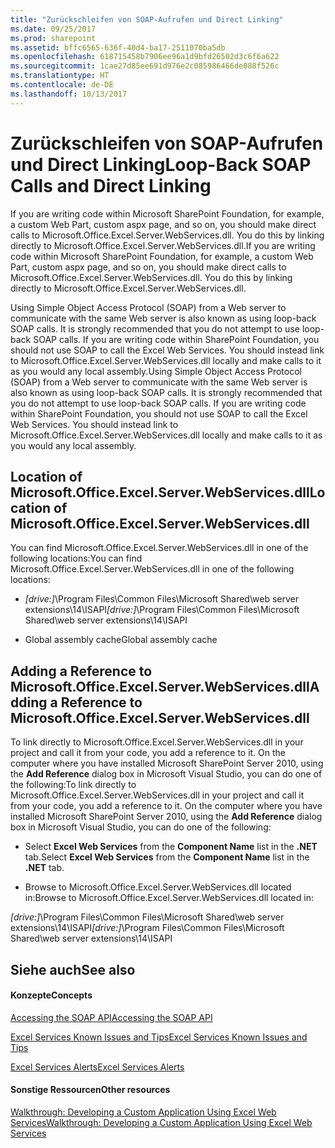 ```yaml
---
title: "Zurückschleifen von SOAP-Aufrufen und Direct Linking"
ms.date: 09/25/2017
ms.prod: sharepoint
ms.assetid: bffc6565-636f-40d4-ba17-2511070ba5db
ms.openlocfilehash: 618715458b7906ee96a1d9bfd26502d3c6f6a622
ms.sourcegitcommit: 1cae27d85ee691d976e2c085986466de088f526c
ms.translationtype: HT
ms.contentlocale: de-DE
ms.lasthandoff: 10/13/2017
---
```

# <a name="loop-back-soap-calls-and-direct-linking"></a><span data-ttu-id="e4b8a-102">Zurückschleifen von SOAP-Aufrufen und Direct Linking</span><span class="sxs-lookup"><span data-stu-id="e4b8a-102">Loop-Back SOAP Calls and Direct Linking</span></span>

<span data-ttu-id="e4b8a-p101">If you are writing code within Microsoft SharePoint Foundation, for example, a custom Web Part, custom aspx page, and so on, you should make direct calls to Microsoft.Office.Excel.Server.WebServices.dll. You do this by linking directly to Microsoft.Office.Excel.Server.WebServices.dll.</span><span class="sxs-lookup"><span data-stu-id="e4b8a-p101">If you are writing code within Microsoft SharePoint Foundation, for example, a custom Web Part, custom aspx page, and so on, you should make direct calls to Microsoft.Office.Excel.Server.WebServices.dll. You do this by linking directly to Microsoft.Office.Excel.Server.WebServices.dll.</span></span> 
  
    
    

<span data-ttu-id="e4b8a-p102">Using Simple Object Access Protocol (SOAP) from a Web server to communicate with the same Web server is also known as using loop-back SOAP calls. It is strongly recommended that you do not attempt to use loop-back SOAP calls. If you are writing code within SharePoint Foundation, you should not use SOAP to call the Excel Web Services. You should instead link to Microsoft.Office.Excel.Server.WebServices.dll locally and make calls to it as you would any local assembly.</span><span class="sxs-lookup"><span data-stu-id="e4b8a-p102">Using Simple Object Access Protocol (SOAP) from a Web server to communicate with the same Web server is also known as using loop-back SOAP calls. It is strongly recommended that you do not attempt to use loop-back SOAP calls. If you are writing code within SharePoint Foundation, you should not use SOAP to call the Excel Web Services. You should instead link to Microsoft.Office.Excel.Server.WebServices.dll locally and make calls to it as you would any local assembly.</span></span>
## <a name="location-of-microsoftofficeexcelserverwebservicesdll"></a><span data-ttu-id="e4b8a-109">Location of Microsoft.Office.Excel.Server.WebServices.dll</span><span class="sxs-lookup"><span data-stu-id="e4b8a-109">Location of Microsoft.Office.Excel.Server.WebServices.dll</span></span>

<span data-ttu-id="e4b8a-110">You can find Microsoft.Office.Excel.Server.WebServices.dll in one of the following locations:</span><span class="sxs-lookup"><span data-stu-id="e4b8a-110">You can find Microsoft.Office.Excel.Server.WebServices.dll in one of the following locations:</span></span>
  
    
    

-  <span data-ttu-id="e4b8a-111">_[drive:]_\\Program Files\\Common Files\\Microsoft Shared\\web server extensions\\14\\ISAPI</span><span class="sxs-lookup"><span data-stu-id="e4b8a-111">_[drive:]_\\Program Files\\Common Files\\Microsoft Shared\\web server extensions\\14\\ISAPI</span></span>
    
  
- <span data-ttu-id="e4b8a-112">Global assembly cache</span><span class="sxs-lookup"><span data-stu-id="e4b8a-112">Global assembly cache</span></span> 
    
  

## <a name="adding-a-reference-to-microsoftofficeexcelserverwebservicesdll"></a><span data-ttu-id="e4b8a-113">Adding a Reference to Microsoft.Office.Excel.Server.WebServices.dll</span><span class="sxs-lookup"><span data-stu-id="e4b8a-113">Adding a Reference to Microsoft.Office.Excel.Server.WebServices.dll</span></span>

<span data-ttu-id="e4b8a-p103">To link directly to Microsoft.Office.Excel.Server.WebServices.dll in your project and call it from your code, you add a reference to it. On the computer where you have installed Microsoft SharePoint Server 2010, using the **Add Reference** dialog box in Microsoft Visual Studio, you can do one of the following:</span><span class="sxs-lookup"><span data-stu-id="e4b8a-p103">To link directly to Microsoft.Office.Excel.Server.WebServices.dll in your project and call it from your code, you add a reference to it. On the computer where you have installed Microsoft SharePoint Server 2010, using the **Add Reference** dialog box in Microsoft Visual Studio, you can do one of the following:</span></span>
  
    
    

- <span data-ttu-id="e4b8a-116">Select **Excel Web Services** from the **Component Name** list in the **.NET** tab.</span><span class="sxs-lookup"><span data-stu-id="e4b8a-116">Select **Excel Web Services** from the **Component Name** list in the **.NET** tab.</span></span>
    
  
- <span data-ttu-id="e4b8a-117">Browse to Microsoft.Office.Excel.Server.WebServices.dll located in:</span><span class="sxs-lookup"><span data-stu-id="e4b8a-117">Browse to Microsoft.Office.Excel.Server.WebServices.dll located in:</span></span>
  
    
    
 <span data-ttu-id="e4b8a-118">_[drive:]_\\Program Files\\Common Files\\Microsoft Shared\\web server extensions\\14\\ISAPI</span><span class="sxs-lookup"><span data-stu-id="e4b8a-118">_[drive:]_\\Program Files\\Common Files\\Microsoft Shared\\web server extensions\\14\\ISAPI</span></span>
    
  

## <a name="see-also"></a><span data-ttu-id="e4b8a-119">Siehe auch</span><span class="sxs-lookup"><span data-stu-id="e4b8a-119">See also</span></span>


#### <a name="concepts"></a><span data-ttu-id="e4b8a-120">Konzepte</span><span class="sxs-lookup"><span data-stu-id="e4b8a-120">Concepts</span></span>


  
    
    
 [<span data-ttu-id="e4b8a-121">Accessing the SOAP API</span><span class="sxs-lookup"><span data-stu-id="e4b8a-121">Accessing the SOAP API</span></span>](accessing-the-soap-api.md)
  
    
    
 [<span data-ttu-id="e4b8a-122">Excel Services Known Issues and Tips</span><span class="sxs-lookup"><span data-stu-id="e4b8a-122">Excel Services Known Issues and Tips</span></span>](excel-services-known-issues-and-tips.md)
  
    
    
 [<span data-ttu-id="e4b8a-123">Excel Services Alerts</span><span class="sxs-lookup"><span data-stu-id="e4b8a-123">Excel Services Alerts</span></span>](excel-services-alerts.md)
#### <a name="other-resources"></a><span data-ttu-id="e4b8a-124">Sonstige Ressourcen</span><span class="sxs-lookup"><span data-stu-id="e4b8a-124">Other resources</span></span>


  
    
    
 [<span data-ttu-id="e4b8a-125">Walkthrough: Developing a Custom Application Using Excel Web Services</span><span class="sxs-lookup"><span data-stu-id="e4b8a-125">Walkthrough: Developing a Custom Application Using Excel Web Services</span></span>](walkthrough-developing-a-custom-application-using-excel-web-services.md)
